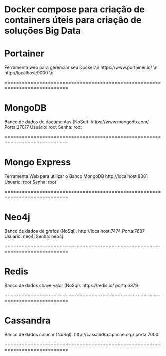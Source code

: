 # Docker compose para criação de containers úteis para criação de soluções Big Data

<h1> Portainer </h1>
Ferramenta web para gerenciar seu Docker.\n
https://www.portainer.io/ \n
http://localhost:9000 \n

============================================================================


<h1> MongoDB </h1>
Banco de dados de documentos (NoSql).
https://www.mongodb.com/
Porta:27017
Usuário: root
Senha: root

============================================================================

<h1> Mongo Express </h1>
Ferramenta Web para utilizar o Banco MongoDB
http://localhost:8081
Usuário: root
Senha: root

============================================================================

<h1> Neo4j </h1>
Banco de dados de grafos (NoSql).
http://localhost:7474
Porta:7687
Usuário: neo4j
Senha: neo4j

============================================================================

<h1> Redis </h1>
Banco de dados chave valor (NoSql).
https://redis.io/
porta:6379

============================================================================

<h1> Cassandra </h1>
Banco de dados colunar (NoSql).
http://cassandra.apache.org/
porta:7000

============================================================================
